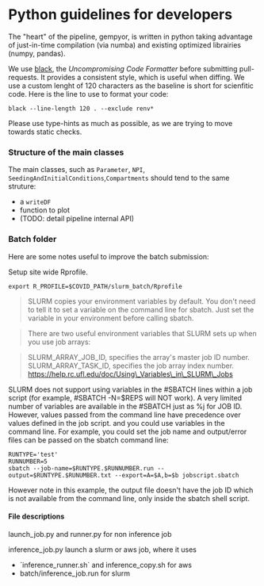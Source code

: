 # Python guidelines for developers

The "heart" of the pipeline, gempyor, is written in python taking advantage of just-in-time compilation (via numba) and existing optimized librairies (numpy, pandas).

We use [black](https://github.com/psf/black), the _Uncompromising Code Formatter_ before submitting pull-requests. It provides a consistent style, which is useful when diffing. We use a custom lenght of 120 characters as the baseline is short for scienfitic code. Here is the line to use to format your code:

```
black --line-length 120 . --exclude renv*
```

Please use type-hints as much as possible, as we are trying to move towards static checks.

### Structure of the main classes

The main classes, such as `Parameter`, `NPI`, `SeedingAndInitialConditions`,`Compartments` should tend to the same struture:

* a `writeDF`
* function to plot
* (TODO: detail pipeline internal API)

### Batch folder

Here are some notes useful to improve the batch submission:

Setup site wide Rprofile.

```
export R_PROFILE=$COVID_PATH/slurm_batch/Rprofile
```

> SLURM copies your environment variables by default. You don't need to tell it to set a variable on the command line for sbatch. Just set the variable in your environment before calling sbatch.

> There are two useful environment variables that SLURM sets up when you use job arrays:

> SLURM\_ARRAY\_JOB\_ID, specifies the array's master job ID number. SLURM\_ARRAY\_TASK\_ID, specifies the job array index number. https://help.rc.ufl.edu/doc/Using\_Variables\_in\_SLURM\_Jobs

SLURM does not support using variables in the #SBATCH lines within a job script (for example, #SBATCH -N=$REPS will NOT work). A very limited number of variables are available in the #SBATCH just as %j for JOB ID. However, values passed from the command line have precedence over values defined in the job script. and you could use variables in the command line. For example, you could set the job name and output/error files can be passed on the sbatch command line:

```
RUNTYPE='test'
RUNNUMBER=5
sbatch --job-name=$RUNTYPE.$RUNNUMBER.run --output=$RUNTYPE.$RUNUMBER.txt --export=A=$A,b=$b jobscript.sbatch
```

However note in this example, the output file doesn't have the job ID which is not available from the command line, only inside the sbatch shell script.

#### File descriptions

launch\_job.py and runner.py for non inference job

inference\_job.py launch a slurm or aws job, where it uses

* \`inference\_runner.sh\` and inference\_copy.sh for aws
* &#x20;batch/inference\_job.run for slurm
